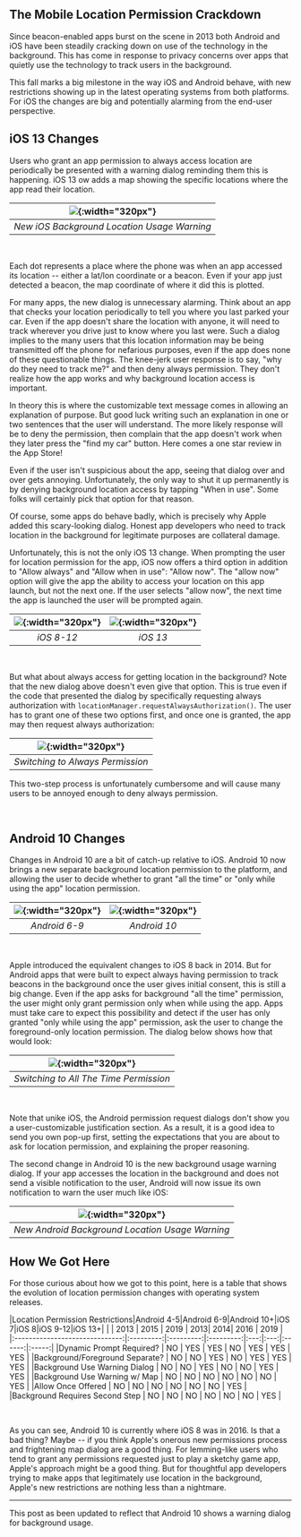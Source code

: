 ## The Mobile Location Permission Crackdown

Since beacon-enabled apps burst on the scene in 2013 both Android and iOS have been steadily cracking down on use of the technology in the background.
This has come in response to privacy concerns over apps that quietly use the technology to track users in the background.

This fall marks a big milestone in the way iOS and Android behave, with new restrictions showing up in the latest operating systems from
both platforms.  For iOS the changes are big and potentially alarming from the end-user perspective.



## iOS 13 Changes

Users who grant an app permission to always access location are periodically be presented with a warning dialog reminding them this is happening.  iOS 13 ow adds a map showing the specific locations
where the app read their location.

| ![](/images/used-location-in-background.png){:width="320px"} |
|:--:|
| *New iOS Background Location Usage Warning* |

<br/>

Each dot represents a place where the phone was when an app accessed its location -- either a lat/lon coordinate or a beacon.  Even if your app just detected a beacon, the map coordinate of where it did this is plotted.

For many apps, the new dialog is unnecessary alarming.  Think about an app that checks your location periodically to tell you where you last parked your car.  Even if the app doesn't share the location with anyone, it will need to
track wherever you drive just to know where you last were.  Such a dialog implies to the many users that this location information may be being transmitted off the phone for nefarious purposes, even if the app does none of these
questionable things.   The knee-jerk user response is to say, "why do they need to track me?" and then deny always permission.  They don't realize how the app works and why background location access is important.

In theory this is where the customizable text message comes in allowing an explanation of purpose.  But good luck writing such an explanation in one or two sentences that the user will understand.  The more likely response will
be to deny the permission, then complain that the app doesn't work when they later press the "find my car" button.  Here comes a one star review in the App Store!

Even if the user isn't suspicious about the app, seeing that dialog over and over gets annoying.  Unfortunately, the only way to shut it up permanently is by denying background location access by tapping "When in use".  Some folks will certainly pick that option for that reason.

Of course, some apps do behave badly, which is precisely why Apple added this scary-looking dialog.  Honest app developers who need to track location in the background for legitimate purposes are collateral damage.

Unfortunately, this is not the only iOS 13 change.   When prompting the user for location permission for the app, iOS now offers a third option in addition to "Allow always" and "Allow when in use":  "Allow now".  The "allow now" option will give the app the ability to access your location on this app launch, but not the next one.  If the user selects "allow now", the next time the app is launched the user will be prompted again.

| ![](/images/ios10-location-promopt.png){:width="320px"} | ![](/images/ios13-initial-location-prompt.png){:width="320px"} |
|:--:|:--:|
| *iOS 8-12* | *iOS 13*|

<br/>

But what about always access for getting location in the background?  Note that the new dialog above doesn't even give that option.  This is true even if the code that presented the dialog by specifically requesting always authorization with `locationManager.requestAlwaysAuthorization()`. The user has to grant one of these two options first, and once one is granted, the app may then request always authorization:

| ![](/images/ios13-location-background-prompt.png){:width="320px"} |
|:--:|
| *Switching to Always Permission* |


This two-step process is unfortunately cumbersome and will cause many users to be annoyed enough to deny always permission.

<br/>

## Android 10 Changes

Changes in Android 10 are a bit of catch-up relative to iOS.  Android 10 now brings a new separate background location permission to the platform, and allowing the user to decide whether to grant "all the time" or "only while using the app" location permission.

| ![](/images/android-9-location-prompt.png){:width="320px"} | ![](/images/android-permission-dialog.png){:width="320px"} |
|:--:|:--:|
| *Android 6-9* | *Android 10*|

<br/>

Apple introduced the equivalent changes to iOS 8 back in 2014.  But for Android apps that were built to expect always having permission to track beacons in the background once the user gives initial consent, this is still a
big change.  Even if the app asks for background "all the time" permission, the user might only grant permission only when while using the app.   Apps must take care to expect this possibility and detect if the user has only granted "only while using the app" permission, ask the user to change the foreground-only location
permission.  The dialog below shows how that would look:


| ![](/images/android-switch-to-always.png){:width="320px"} |
|:--:|
| *Switching to All The Time Permission* |

<br/>

Note that unike iOS, the Android permission request dialogs don't show you a user-customizable justification section.  As a result, it is a good idea to send you own pop-up first, setting the expectations that you are about to ask for location permission, and explaining the proper reasoning.

The second change in Android 10 is the new background usage warning dialog.  If your app accesses the location in the background and does not send a visible notification to the user, Android will now issue its own notification to warn the user much like iOS:

| ![](/images/android-background-warning.png){:width="320px"} |
|:--:|
| *New Android Background Location Usage Warning* |


## How We Got Here

For those curious about how we got to this point, here is a table that shows the evolution of location permission changes with operating system releases.


|Location Permission Restrictions|Android 4-5|Android 6-9|Android 10+|iOS 7|iOS 8|iOS 9-12|iOS 13+|
|                                | 2013      | 2015      | 2019      | 2013| 2014| 2016   | 2019  |
|:------------------------------:|:---------:|:---------:|:---------:|:---:|:---:|:------:|:-----:|
|Dynamic Prompt Required?        | NO        | YES       | YES       | NO  | YES | YES    | YES   |
|Background/Foreground Separate? | NO        | NO        | YES       | NO  | YES | YES    | YES   |
|Background Use Warning Dialog   | NO        | NO        | YES       | NO  | NO  | YES    | YES   |
|Background Use Warning w/ Map   | NO        | NO        | NO        | NO  | NO  | NO     | YES   |
|Allow Once Offered              | NO        | NO        | NO        | NO  | NO  | NO     | YES   |
|Background Requires Second Step | NO        | NO        | NO        | NO  | NO  | NO     | YES   |

<br/>

As you can see, Android 10 is currently where iOS 8 was in 2016.  Is that a bad thing?  Maybe -- if you think Apple's onerous new permissions process and frightening map dialog are a good thing.
For lemming-like users who tend to grant any permissions requested just to play a sketchy game app, Apple's approach might be a good thing.  But for thoughtful app developers trying to make apps that legitimately use location in the background, Apple's new restrictions are nothing less than a nightmare.



<hr/>
This post as been updated to reflect that Android 10 shows a warning dialog for background usage.
